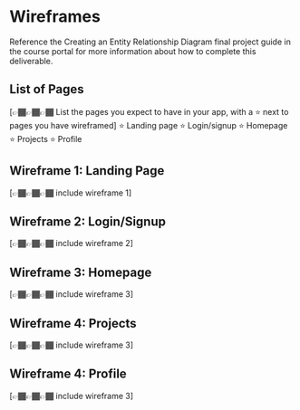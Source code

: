 # Wireframes

Reference the Creating an Entity Relationship Diagram final project guide in the course portal for more information about how to complete this deliverable.

## List of Pages

[👉🏾👉🏾👉🏾 List the pages you expect to have in your app, with a ⭐ next to pages you have wireframed]
⭐ Landing page
⭐ Login/signup
⭐ Homepage
⭐ Projects
⭐ Profile

## Wireframe 1: Landing Page

[👉🏾👉🏾👉🏾 include wireframe 1]


## Wireframe 2: Login/Signup

[👉🏾👉🏾👉🏾 include wireframe 2]

## Wireframe 3: Homepage

[👉🏾👉🏾👉🏾 include wireframe 3]

## Wireframe 4: Projects

[👉🏾👉🏾👉🏾 include wireframe 3]

## Wireframe 4: Profile

[👉🏾👉🏾👉🏾 include wireframe 3]



